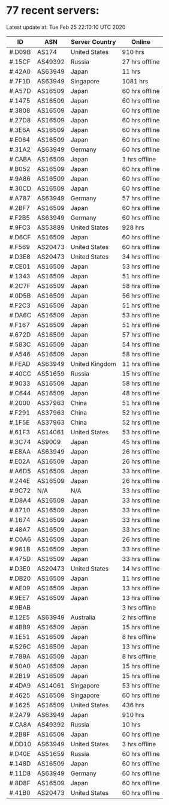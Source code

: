 # 77 recent servers:

Latest update at: Tue Feb 25 22:10:10 UTC 2020

| ID | ASN | Server Country | Online |
| -- | --- | -------------- | ------ |
| #.D09B | AS174 | United States | 910 hrs |
| #.15CF | AS49392 | Russia | 27 hrs offline |
| #.42A0 | AS63949 | Japan | 11 hrs |
| #.7F1D | AS63949 | Singapore | 1081 hrs |
| #.A57D | AS16509 | Japan | 60 hrs offline |
| #.1475 | AS16509 | Japan | 60 hrs offline |
| #.3808 | AS16509 | Japan | 60 hrs offline |
| #.27D8 | AS16509 | Japan | 60 hrs offline |
| #.3E6A | AS16509 | Japan | 60 hrs offline |
| #.E064 | AS16509 | Japan | 60 hrs offline |
| #.31A2 | AS63949 | Germany | 60 hrs offline |
| #.CABA | AS16509 | Japan | 1 hrs offline |
| #.B052 | AS16509 | Japan | 60 hrs offline |
| #.9A86 | AS16509 | Japan | 60 hrs offline |
| #.30CD | AS16509 | Japan | 60 hrs offline |
| #.A787 | AS63949 | Germany | 57 hrs offline |
| #.2BF7 | AS16509 | Japan | 60 hrs offline |
| #.F2B5 | AS63949 | Germany | 60 hrs offline |
| #.9FC3 | AS53889 | United States | 928 hrs |
| #.D6CF | AS16509 | Japan | 60 hrs offline |
| #.F569 | AS20473 | United States | 60 hrs offline |
| #.D3E8 | AS20473 | United States | 34 hrs offline |
| #.CE01 | AS16509 | Japan | 53 hrs offline |
| #.1343 | AS16509 | Japan | 51 hrs offline |
| #.2C7F | AS16509 | Japan | 58 hrs offline |
| #.0D5B | AS16509 | Japan | 56 hrs offline |
| #.F2C3 | AS16509 | Japan | 51 hrs offline |
| #.DA6C | AS16509 | Japan | 53 hrs offline |
| #.F167 | AS16509 | Japan | 51 hrs offline |
| #.672D | AS16509 | Japan | 57 hrs offline |
| #.583C | AS16509 | Japan | 54 hrs offline |
| #.A546 | AS16509 | Japan | 58 hrs offline |
| #.FEAD | AS63949 | United Kingdom | 11 hrs offline |
| #.40CC | AS51659 | Russia | 15 hrs offline |
| #.9033 | AS16509 | Japan | 58 hrs offline |
| #.C644 | AS16509 | Japan | 48 hrs offline |
| #.2000 | AS37963 | China | 51 hrs offline |
| #.F291 | AS37963 | China | 52 hrs offline |
| #.1F5E | AS37963 | China | 52 hrs offline |
| #.61F3 | AS14061 | United States | 53 hrs offline |
| #.3C74 | AS9009 | Japan | 45 hrs offline |
| #.E8AA | AS63949 | Japan | 26 hrs offline |
| #.E02A | AS16509 | Japan | 26 hrs offline |
| #.A6D5 | AS16509 | Japan | 33 hrs offline |
| #.244E | AS16509 | Japan | 26 hrs offline |
| #.9C72 | N/A | N/A | 33 hrs offline |
| #.D8A4 | AS16509 | Japan | 33 hrs offline |
| #.8710 | AS16509 | Japan | 33 hrs offline |
| #.1674 | AS16509 | Japan | 33 hrs offline |
| #.48A7 | AS16509 | Japan | 33 hrs offline |
| #.C0A6 | AS16509 | Japan | 26 hrs offline |
| #.961B | AS16509 | Japan | 33 hrs offline |
| #.475D | AS16509 | Japan | 33 hrs offline |
| #.D3E0 | AS20473 | United States | 14 hrs offline |
| #.DB20 | AS16509 | Japan | 11 hrs offline |
| #.AE09 | AS16509 | Japan | 13 hrs offline |
| #.9EE7 | AS16509 | Japan | 13 hrs offline |
| #.9BAB |  |  | 3 hrs offline |
| #.12E5 | AS63949 | Australia | 2 hrs offline |
| #.4BB9 | AS16509 | Japan | 15 hrs offline |
| #.1E51 | AS16509 | Japan | 8 hrs offline |
| #.526C | AS16509 | Japan | 13 hrs offline |
| #.789A | AS16509 | Japan | 8 hrs offline |
| #.50A0 | AS16509 | Japan | 15 hrs offline |
| #.2B19 | AS16509 | Japan | 15 hrs offline |
| #.4DA9 | AS14061 | Singapore | 53 hrs offline |
| #.4625 | AS16509 | Singapore | 60 hrs offline |
| #.1625 | AS16509 | United States | 436 hrs |
| #.2A79 | AS63949 | Japan | 910 hrs |
| #.CA8A | AS49392 | Russia | 10 hrs |
| #.2B8F | AS16509 | Japan | 60 hrs offline |
| #.DD10 | AS63949 | United States | 3 hrs offline |
| #.D40E | AS51659 | Russia | 60 hrs offline |
| #.148D | AS16509 | Japan | 60 hrs offline |
| #.11D8 | AS63949 | Germany | 60 hrs offline |
| #.8D8F | AS16509 | Japan | 60 hrs offline |
| #.41B0 | AS20473 | United States | 60 hrs offline |

